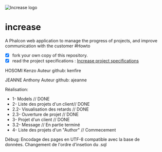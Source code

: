 ![Increase logo](http://open-beer.kobject.net/img/Increase.png "Increase logo")
# increase
A Phalcon web application to manage the progress of projects, and improve communication with the customer
#Howto

- [x] fork your own copy of this repository.
- [x] read the project specifications : [Increase project specifications](http://slamwiki.kobject.net/slam4/php/phalcon/project/increase/)

HOSOMI Kenzo
    Auteur github: kenfire

JEANNE Anthony
    Auteur github: ajeanne
    
Réalisation:
- 1- Models // DONE
- 2- Liste des projets d'un client// DONE
- 2.2- Visualisation des retards // DONE
- 2.3- Ouverture de projet // DONE
- 3- Projet d'un client // DONE
- 3.2- Message // En partie terminé
- 4- Liste des projets d'un "Author" // Commecement

Débug:
Encodage des pages en UTF-8 compatible avec la base de données.
Changement de l'ordre d'insetion du .sql
